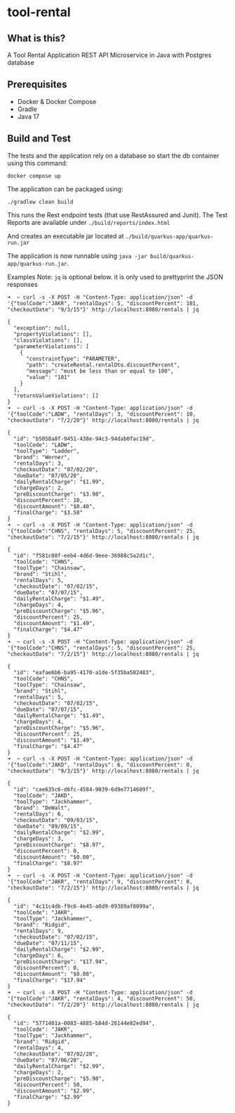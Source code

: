 # tool-rental

## What is this?
A Tool Rental Application REST API Microservice in Java with Postgres database

## Prerequisites
- Docker & Docker Compose
- Gradle
- Java 17

## Build and Test
The tests and the application rely on a database so start the db container using this command:
```shell
docker compose up
```
The application can be packaged using:
```shell script
./gradlew clean build
```

This runs the Rest endpoint tests (that use RestAssured and Junit). The Test Reports are available under
`./build/reports/index.html`

And creates an executable jar located at
`./build/quarkus-app/quarkus-run.jar`

The application is now runnable using `java -jar build/quarkus-app/quarkus-run.jar`.

Examples
Note: `jq` is optional below. it is only used to prettyprint the JSON responses

``` shell
➜  ~ curl -s -X POST -H "Content-Type: application/json" -d '{"toolCode":"JAKR", "rentalDays": 5, "discountPercent": 101, "checkoutDate": "9/3/15"}' http://localhost:8080/rentals | jq

{
  "exception": null,
  "propertyViolations": [],
  "classViolations": [],
  "parameterViolations": [
    {
      "constraintType": "PARAMETER",
      "path": "createRental.rentalDto.discountPercent",
      "message": "must be less than or equal to 100",
      "value": "101"
    }
  ],
  "returnValueViolations": []
}
➜  ~ curl -s -X POST -H "Content-Type: application/json" -d '{"toolCode":"LADW", "rentalDays": 3, "discountPercent": 10, "checkoutDate": "7/2/20"}' http://localhost:8080/rentals | jq

{
  "id": "b5058a8f-9451-438e-94c3-94dab0fac19d",
  "toolCode": "LADW",
  "toolType": "Ladder",
  "brand": "Werner",
  "rentalDays": 3,
  "checkoutDate": "07/02/20",
  "dueDate": "07/05/20",
  "dailyRentalCharge": "$1.99",
  "chargeDays": 2,
  "preDiscountCharge": "$3.98",
  "discountPercent": 10,
  "discountAmount": "$0.40",
  "finalCharge": "$3.58"
}
➜  ~ curl -s -X POST -H "Content-Type: application/json" -d '{"toolCode":"CHNS", "rentalDays": 5, "discountPercent": 25, "checkoutDate": "7/2/15"}' http://localhost:8080/rentals | jq

{
  "id": "f581c08f-eeb4-4d6d-9eee-36988c5a2d1c",
  "toolCode": "CHNS",
  "toolType": "Chainsaw",
  "brand": "Stihl",
  "rentalDays": 5,
  "checkoutDate": "07/02/15",
  "dueDate": "07/07/15",
  "dailyRentalCharge": "$1.49",
  "chargeDays": 4,
  "preDiscountCharge": "$5.96",
  "discountPercent": 25,
  "discountAmount": "$1.49",
  "finalCharge": "$4.47"
}
➜  ~ curl -s -X POST -H "Content-Type: application/json" -d '{"toolCode":"CHNS", "rentalDays": 5, "discountPercent": 25, "checkoutDate": "7/2/15"}' http://localhost:8080/rentals | jq

{
  "id": "eafae6b6-ba95-4170-a1de-5f35ba502483",
  "toolCode": "CHNS",
  "toolType": "Chainsaw",
  "brand": "Stihl",
  "rentalDays": 5,
  "checkoutDate": "07/02/15",
  "dueDate": "07/07/15",
  "dailyRentalCharge": "$1.49",
  "chargeDays": 4,
  "preDiscountCharge": "$5.96",
  "discountPercent": 25,
  "discountAmount": "$1.49",
  "finalCharge": "$4.47"
}
➜  ~ curl -s -X POST -H "Content-Type: application/json" -d '{"toolCode":"JAKD", "rentalDays": 6, "discountPercent": 0, "checkoutDate": "9/3/15"}' http://localhost:8080/rentals | jq

{
  "id": "cae635c6-d6fc-4584-9039-6d9e7714609f",
  "toolCode": "JAKD",
  "toolType": "Jackhammer",
  "brand": "DeWalt",
  "rentalDays": 6,
  "checkoutDate": "09/03/15",
  "dueDate": "09/09/15",
  "dailyRentalCharge": "$2.99",
  "chargeDays": 3,
  "preDiscountCharge": "$8.97",
  "discountPercent": 0,
  "discountAmount": "$0.00",
  "finalCharge": "$8.97"
}
➜  ~ curl -s -X POST -H "Content-Type: application/json" -d '{"toolCode":"JAKR", "rentalDays": 9, "discountPercent": 0, "checkoutDate": "7/2/15"}' http://localhost:8080/rentals | jq

{
  "id": "4c11c4db-f9c6-4e45-a0d9-09389af8099a",
  "toolCode": "JAKR",
  "toolType": "Jackhammer",
  "brand": "Ridgid",
  "rentalDays": 9,
  "checkoutDate": "07/02/15",
  "dueDate": "07/11/15",
  "dailyRentalCharge": "$2.99",
  "chargeDays": 6,
  "preDiscountCharge": "$17.94",
  "discountPercent": 0,
  "discountAmount": "$0.00",
  "finalCharge": "$17.94"
}
➜  ~ curl -s -X POST -H "Content-Type: application/json" -d '{"toolCode":"JAKR", "rentalDays": 4, "discountPercent": 50, "checkoutDate": "7/2/20"}' http://localhost:8080/rentals | jq

{
  "id": "5771401a-0083-4885-b84d-26144e82ed94",
  "toolCode": "JAKR",
  "toolType": "Jackhammer",
  "brand": "Ridgid",
  "rentalDays": 4,
  "checkoutDate": "07/02/20",
  "dueDate": "07/06/20",
  "dailyRentalCharge": "$2.99",
  "chargeDays": 2,
  "preDiscountCharge": "$5.98",
  "discountPercent": 50,
  "discountAmount": "$2.99",
  "finalCharge": "$2.99"
}
```

